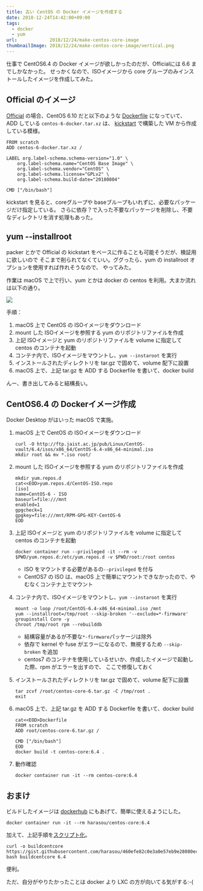 ```yaml
---
title: 古い CentOS の Docker イメージを作成する
date: 2018-12-24T14:42:00+09:00
tags:
  - docker
  - yum
url:            2018/12/24/make-centos-core-image
thumbnailImage: 2018/12/24/make-centos-core-image/vertical.png
---
```


仕事で CentOS6.4 の Docker イメージが欲しかったのだが、Officialには 6.6 までしかなかった。
せっかくなので、ISOイメージから core グループのみインストールしたイメージを作成してみた。

<!--more-->


Official のイメージ
-----------------------------------------------------------------------------------

[Official] の場合、CentOS 6.10 だと以下のような [Dockerfile] になっていて、ADD している
`centos-6-docker.tar.xz` は、 [kickstart] で構築した VM から作成している模様。

```
FROM scratch
ADD centos-6-docker.tar.xz /

LABEL org.label-schema.schema-version="1.0" \
    org.label-schema.name="CentOS Base Image" \
    org.label-schema.vendor="CentOS" \
    org.label-schema.license="GPLv2" \
    org.label-schema.build-date="20180804"

CMD ["/bin/bash"]
```

kickstart を見ると、coreグループや baseブループもいれずに、必要なパッケージだけ指定している。
さらに依存？で入った不要なパッケージを削除し、不要なディレクトリを消す処理もあった。


yum \--installroot
-----------------------------------------------------------------------------------
packer とかで Official の kickstart をベースに作ることも可能そうだが、検証用に欲しいので
そこまで削られてなくていい。ググったら、yum の installroot オプションを使用すれば作れそうなので、
やってみた。

作業は macOS で上で行い、yum とかは docker の centos を利用。大まか流れは以下の通り。

![](dockerbuild.png)

手順：

1. macOS 上で CentOS の ISOイメージをダウンロード
1. mount した ISOイメージを参照する yum のリポジトリファイルを作成
1. 上記 ISOイメージと yum のリポジトリファイルを volume に指定して centos のコンテナを起動
1. コンテナ内で、ISOイメージをマウントし、`yum --instaroot` を実行
1. インストールされたディレクトリを tar.gz で固めて、volume 配下に設置
1. macOS 上で、上記 tar.gz を ADD する Dockerfile を書いて、docker build

んー、書き出してみると結構長い。


CentOS6.4 の Dockerイメージ作成
-----------------------------------------------------------------------------------
Docker Desktop がはいった macOS で実施。

1. macOS 上で CentOS の ISOイメージをダウンロード

    ```
    curl -O http://ftp.jaist.ac.jp/pub/Linux/CentOS-vault/6.4/isos/x86_64/CentOS-6.4-x86_64-minimal.iso
    mkdir root && mv *.iso root/
    ```

1. mount した ISOイメージを参照する yum のリポジトリファイルを作成

    ```
    mkdir yum.repos.d
    cat<<EOD>yum.repos.d/CentOS-ISO.repo
    [iso]
    name=CentOS-6 - ISO
    baseurl=file:///mnt
    enabled=1
    gpgcheck=1
    gpgkey=file:///mnt/RPM-GPG-KEY-CentOS-6
    EOD
    ```

1. 上記 ISOイメージと yum のリポジトリファイルを volume に指定して centos のコンテナを起動

    ```
    docker container run --privileged -it --rm -v $PWD/yum.repos.d:/etc/yum.repos.d -v $PWD/root:/root centos
    ```
    - ISO をマウントする必要があるの`--privileged` を付与
    - CentOS7 の ISO は、macOS 上で簡単にマウントできなかったので、やむなくコンテナ上でマウント

1. コンテナ内で、ISOイメージをマウントし、`yum --instaroot` を実行

    ```
    mount -o loop /root/CentOS-6.4-x86_64-minimal.iso /mnt
    yum --installroot=/tmp/root --skip-broken '--exclude=*-firmware' groupinstall Core -y
    chroot /tmp/root rpm --rebuilddb
    ```
    - 結構容量があるが不要な`*-firmware`パッケージは除外
    - 依存で kernel や fuse がエラーになるので、無視するため `--skip-broken` を追加
    - centos7 のコンテナを使用しているせいか、作成したイメージで起動した際、rpm がエラーを出すので、
      ここで修復しておく


1. インストールされたディレクトリを tar.gz で固めて、volume 配下に設置

    ```
    tar zcvf /root/centos-core-6.tar.gz -C /tmp/root .
    exit
    ```

1. macOS 上で、上記 tar.gz を ADD する Dockerfile を書いて、docker build

    ```
    cat<<EOD>Dockerfile
    FROM scratch
    ADD root/centos-core-6.tar.gz /
    
    CMD ["/bin/bash"]
    EOD
    docker build -t centos-core:6.4 .
    ```

1. 動作確認

    ```
    docker container run -it --rm centos-core:6.4
    ```

おまけ
-----------------------------------------------------------------------------------
ビルドしたイメージは [dockerhub] にもあげて、簡単に使えるようにした。

```
docker container run -it --rm harasou/centos-core:6.4
```

加えて、上記手順を[スクリプト化][buildcentcore]。

```
curl -o buildcentcore https://gist.githubusercontent.com/harasou/460efe82c0e3a0e57eb9e28080ece471/raw
bash buildcentcore 6.4
```

便利。

ただ、自分がやりたかったことは docker より LXC の方が向いてる気がする:-(

<!--links-->
[Official]: https://hub.docker.com/_/centos/
[Dockerfile]: https://github.com/CentOS/sig-cloud-instance-images/blob/CentOS-6.10/docker/Dockerfile 
[kickstart]: https://github.com/CentOS/sig-cloud-instance-build/blob/master/docker/centos-6.ks#L35-L71
[dockerhub]: https://hub.docker.com/r/harasou/centos-core
[buildcentcore]: https://gist.github.com/harasou/460efe82c0e3a0e57eb9e28080ece471
